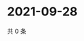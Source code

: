 # 2021-09-28

共 0 条

<!-- BEGIN -->
<!-- 最后更新时间 Tue Sep 28 2021 13:13:23 GMT+0800 (China Standard Time) -->

<!-- END -->
